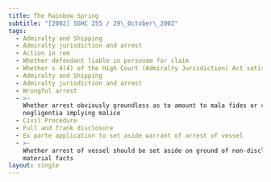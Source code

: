 ```yaml
---
title: The Rainbow Spring
subtitle: "[2002] SGHC 255 / 29\_October\_2002"
tags:
  - Admiralty and Shipping
  - Admiralty jurisdiction and arrest
  - Action in rem
  - Whether defendant liable in personam for claim
  - Whether s 4(4) of the High Court (Admiralty Jurisdiction) Act satisfied
  - Admiralty and Shipping
  - Admiralty jurisdiction and arrest
  - Wrongful arrest
  - >-
    Whether arrest obviously groundless as to amount to mala fides or crassa
    negligentia implying malice
  - Civil Procedure
  - Full and frank disclosure
  - Ex parte application to set aside warrant of arrest of vessel
  - >-
    Whether arrest of vessel should be set aside on ground of non-disclosure of
    material facts
layout: single
---
```


